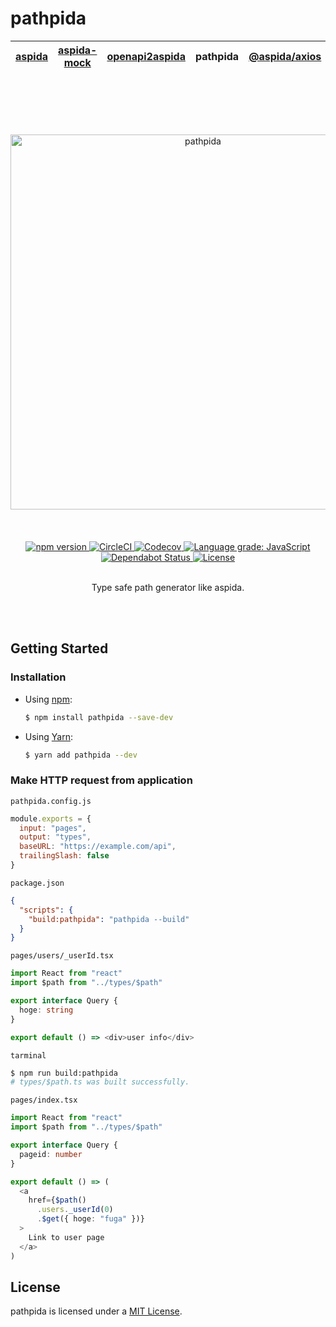 # pathpida

| [aspida] | [aspida-mock] | [openapi2aspida] | pathpida | [@aspida/axios] | [@aspida/ky] | [@aspida/fetch] |
| -------- | ------------- | ---------------- | -------- | --------------- | ------------ | --------------- |


<br />
<br />
<br />
<br />
<br />
<div align="center">
  <img src="https://aspidajs.github.io/aspida/logos/svg/pathpida_black.svg" alt="pathpida" title="pathpida" width="600" />
</div>
<br />
<br />
<br />
<div align="center">
  <a href="https://www.npmjs.com/package/pathpida">
    <img src="https://img.shields.io/npm/v/pathpida" alt="npm version" />
  </a>
  <a href="https://circleci.com/gh/aspidajs/aspida">
    <img src="https://img.shields.io/circleci/build/github/aspidajs/aspida.svg?label=test" alt="CircleCI" />
  </a>
  <a href="https://codecov.io/gh/aspidajs/aspida">
    <img src="https://img.shields.io/codecov/c/github/aspidajs/aspida.svg" alt="Codecov" />
  </a>
  <a href="https://lgtm.com/projects/g/aspidajs/aspida/context:javascript">
    <img src="https://img.shields.io/lgtm/grade/javascript/g/aspidajs/aspida.svg" alt="Language grade: JavaScript" />
  </a>
  <a href="https://dependabot.com">
    <img src="https://api.dependabot.com/badges/status?host=github&repo=aspidajs/aspida" alt="Dependabot Status" />
  </a>
  <a href="https://github.com/aspidajs/aspida/blob/master/packages/pathpida/LICENSE">
    <img src="https://img.shields.io/npm/l/pathpida" alt="License" />
  </a>
</div>
<br />
<p align="center">Type safe path generator like aspida.</p>
<br />
<br />

## Getting Started

### Installation

- Using [npm](https://www.npmjs.com/):

  ```sh
  $ npm install pathpida --save-dev
  ```

- Using [Yarn](https://yarnpkg.com/):

  ```sh
  $ yarn add pathpida --dev
  ```

### Make HTTP request from application

`pathpida.config.js`

```js
module.exports = {
  input: "pages",
  output: "types",
  baseURL: "https://example.com/api",
  trailingSlash: false
}
```

`package.json`

```json
{
  "scripts": {
    "build:pathpida": "pathpida --build"
  }
}
```

`pages/users/_userId.tsx`

```ts
import React from "react"
import $path from "../types/$path"

export interface Query {
  hoge: string
}

export default () => <div>user info</div>
```

`tarminal`

```sh
$ npm run build:pathpida
# types/$path.ts was built successfully.
```

`pages/index.tsx`

```ts
import React from "react"
import $path from "../types/$path"

export interface Query {
  pageid: number
}

export default () => (
  <a
    href={$path()
      .users._userId(0)
      .$get({ hoge: "fuga" })}
  >
    Link to user page
  </a>
)
```

## License

pathpida is licensed under a [MIT License](https://github.com/aspidajs/aspida/blob/master/packages/pathpida/LICENSE).

[aspida]: https://github.com/aspidajs/aspida/tree/master/packages/aspida
[aspida-mock]: https://github.com/aspidajs/aspida/tree/master/packages/aspida-mock
[openapi2aspida]: https://github.com/aspidajs/aspida/tree/master/packages/openapi2aspida
[@aspida/axios]: https://github.com/aspidajs/aspida/tree/master/packages/aspida-axios
[@aspida/ky]: https://github.com/aspidajs/aspida/tree/master/packages/aspida-ky
[@aspida/fetch]: https://github.com/aspidajs/aspida/tree/master/packages/aspida-fetch

